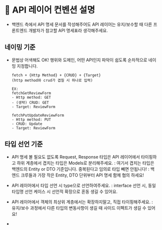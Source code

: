 # 🚀 API 레이어 컨벤션 설명

- 백엔드 측에서 API 명세 문서를 작성해주어도
  API 레이어는 유지/보수할 때 다른 프론트엔드 개발자가 참고할 API 명세표라 생각해주세요.



## 네이밍 기준

- 문법상 어색해도 OK!
  행위와 도메인, 어떤 API인지 파악이 쉽도록 순차적으로 네이밍 지정합니다.

  ```
  fetch + {Http Method} + {CRUD} + {Target}
  (http method와 crud가 겹칠 시 하나로 입력)
  
  EX:
  fetchGetReviewForm
  - Http method: GET
  - (생략) CRUD: GET
  - Target: ReviewForm
  
  fetchPutUpdateReviewForm
  - Http method: PUT
  - CRUD: Update
  - Target: ReviewForm
  ```



## 타입 선언 기준

- API 명세 볼 필요도 없도록 Request, Response 타입은 API 레이어에서 타이핑하고
  하위 계층에서 겹치는 타입은 Models로 분리해주세요.
  : 여기서 겹치는 타입은 백엔드의 Entity or DTO 기준입니다. 중복된다고 임의로 타입 빼면 안됩니다!
  : 백엔드 크루들과 가장 작은 Entity, DTO 단위부터 API 명세 함께 협의 하세요!

- API 레이어에서 타입 선언 시 type으로 선언하여주세요.
  : interface 선언 시, 동일 타입명 선언 케이스 시 선언적 확장으로 혼동 생길 수 있어요.
- API 레이어에서 객체의 최상위 계층에서는 확장하지말고, 직접 타이핑해주세요.
  : 유지/보수 과정에서 다른 타입의 변동사항이 생길 때 사이드 이펙트가 생길 수 있어요!
-  

